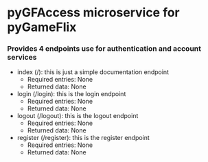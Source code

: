 # pyGFAccess microservice for pyGameFlix

### Provides 4 endpoints use for authentication and account services

- index (/): this is just a simple documentation endpoint
    - Required entries: None
    - Returned data: None
- login (/login): this is the login endpoint
    - Required entries: None
    - Returned data: None
- logout (/logout): this is the logout endpoint
    - Required entries: None
    - Returned data: None
- register (/register): this is the register endpoint
    - Required entries: None
    - Returned data: None
